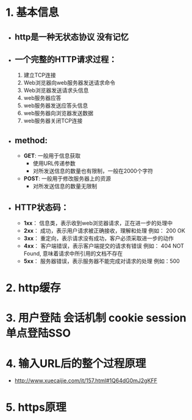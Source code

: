# 1. 基本信息
  * ## http是一种无状态协议 没有记忆
  * ## 一个完整的HTTP请求过程：
    1. 建立TCP连接
    2. Web浏览器向web服务器发送请求命令
    3. Web浏览器发送请求头信息
    4. web服务器应答
    5. web服务器发送应答头信息
    6. web服务器向浏览器发送数据
    7. web服务器关闭TCP连接
  
  * ## method:
    - **GET**: 一般用于信息获取
      * 使用URL传递参数
      * 对所发送信息的数量也有限制，一般在2000个字符
    - **POST**: 一般用于修改服务器上的资源
      * 对所发送信息的数量无限制

  * ## HTTP状态码：
    * __1xx__： 信息类，表示收到web浏览器请求，正在进一步的处理中
    * __2xx__： 成功，表示用户请求被正确接收，理解和处理  例如： 200 OK
    * __3xx__： 重定向，表示请求没有成功，客户必须采取进一步的动作
    * __4xx__： 客户端错误，表示客户端提交的请求有错误  例如： 404 NOT Found, 意味着请求中所引用的文档不存在
    * __5xx__： 服务器错误，表示服务器不能完成对请求的处理 例如：500

# 2. http缓存

# 3. 用户登陆  会话机制  cookie session 单点登陆SSO

# 4. 输入URL后的整个过程原理
  - http://www.xuecaijie.com/it/157.html#1Q64dG0mJ2gKFF

# 5. https原理